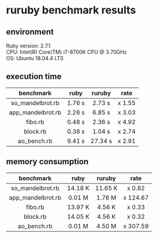 # ruruby benchmark results

## environment

Ruby version: 2.7.1  
CPU: Intel(R) Core(TM) i7-8700K CPU @ 3.70GHz  
OS: Ubuntu 18.04.4 LTS  

## execution time

|benchmark|ruby|ruruby|rate|
|:-----------:|:--------:|:---------:|:-------:|
| so_mandelbrot.rb | 1.76 s | 2.73 s | x 1.55 |
| app_mandelbrot.rb | 2.26 s | 6.85 s | x 3.03 |
| fibo.rb | 0.48 s | 2.36 s | x 4.92 |
| block.rb | 0.38 s | 1.04 s | x 2.74 |
| ao_bench.rb | 9.41 s | 27.34 s | x 2.91 |

## memory consumption

|benchmark|ruby|ruruby|rate|
|:-----------:|:--------:|:---------:|:-------:|
| so_mandelbrot.rb | 14.18  K | 11.65  K | x 0.82 |
| app_mandelbrot.rb | 0.01  M | 1.76  M | x 124.67 |
| fibo.rb | 13.97  K | 4.56  K | x 0.33 |
| block.rb | 14.05  K | 4.56  K | x 0.32 |
| ao_bench.rb | 0.01  M | 4.50  M | x 307.59 |
